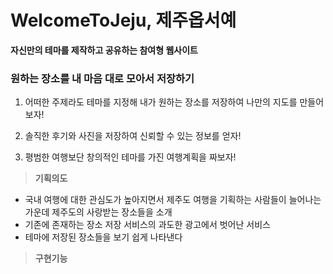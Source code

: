 # WelcomeToJeju, 제주옵서예

**자신만의 테마를 제작하고 공유하는 참여형 웹사이트**

### 원하는 장소를 내 마음 대로 모아서 저장하기

1. 어떠한 주제라도 테마를 지정해 내가 원하는 장소를 저장하여 나만의 지도를 만들어보자!

2. 솔직한 후기와 사진을 저장하여 신뢰할 수 있는 정보를 얻자!

3. 평범한 여행보단 창의적인 테마를 가진 여행계획을 짜보자!



> **기획의도**
- 국내 여행에 대한 관심도가 높아지면서 제주도 여행을 기획하는 사람들이 늘어나는 가운데 제주도의 사랑받는 장소들을 소개
- 기존에 존재하는 장소 저장 서비스의 과도한 광고에서 벗어난 서비스
- 테마에 저장된 장소들을 보기 쉽게 나타낸다

> **구현기능**









